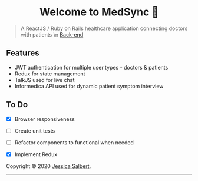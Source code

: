 <h1 align="center">Welcome to MedSync 👋</h1>

> A ReactJS / Ruby on Rails healthcare application connecting doctors with patients \n
> [Back-end](https://github.com/jessicasalbert/medsync-front)

## Features
- JWT authentication for multiple user types - doctors & patients
- Redux for state management
- TalkJS used for live chat
- Informedica API used for dynamic patient symptom interview


## To Do
- [x] Browser responsiveness
- [ ] Create unit tests
- [ ] Refactor components to functional when needed
- [X] Implement Redux


Copyright © 2020 [Jessica Salbert](https://github.com/jessicasalbert).<br />

***
